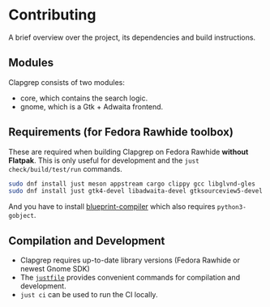 # Contributing

A brief overview over the project, its dependencies and build instructions.

## Modules

Clapgrep consists of two modules:

- core, which contains the search logic.
- gnome, which is a Gtk + Adwaita frontend.

## Requirements (for Fedora Rawhide toolbox)

These are required when building Clapgrep on Fedora Rawhide **without Flatpak**.
This is only useful for development and the `just check/build/test/run` commands.

```sh
sudo dnf install just meson appstream cargo clippy gcc libglvnd-gles
sudo dnf install just gtk4-devel libadwaita-devel gtksourceview5-devel poppler-glib-devel
```

And you have to install [blueprint-compiler](https://jwestman.pages.gitlab.gnome.org/blueprint-compiler/setup.html) which also requires `python3-gobject`.

## Compilation and Development

- Clapgrep requires up-to-date library versions (Fedora Rawhide or newest Gnome SDK)
- The [`justfile`](./justfile) provides convenient commands for compilation and development.
- `just ci` can be used to run the CI locally.
